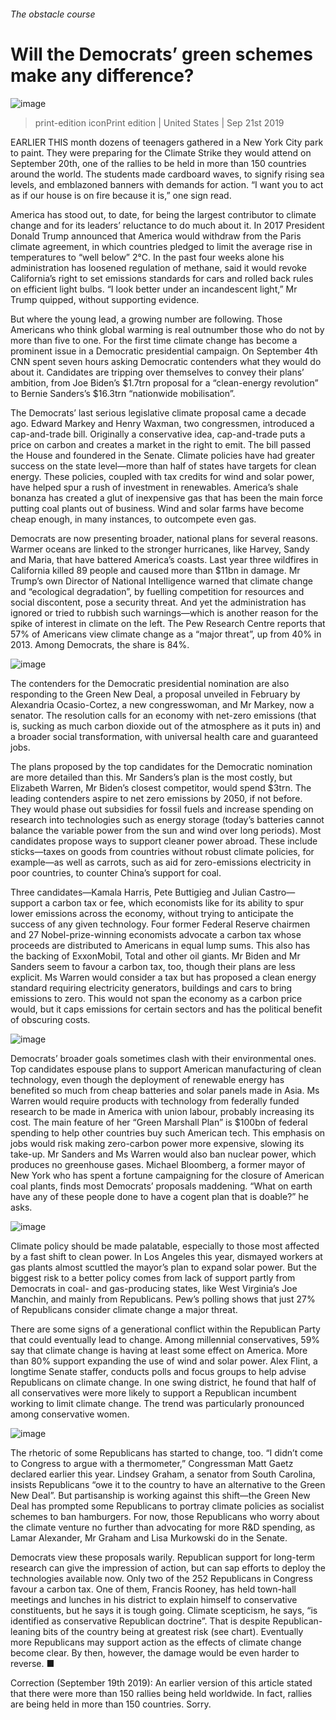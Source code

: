 ###### The obstacle course
# Will the Democrats’ green schemes make any difference? 
![image](images/20190921_USD001_0.jpg) 
> print-edition iconPrint edition | United States | Sep 21st 2019 
EARLIER THIS month dozens of teenagers gathered in a New York City park to paint. They were preparing for the Climate Strike they would attend on September 20th, one of the rallies to be held in more than 150 countries around the world. The students made cardboard waves, to signify rising sea levels, and emblazoned banners with demands for action. “I want you to act as if our house is on fire because it is,” one sign read. 
America has stood out, to date, for being the largest contributor to climate change and for its leaders’ reluctance to do much about it. In 2017 President Donald Trump announced that America would withdraw from the Paris climate agreement, in which countries pledged to limit the average rise in temperatures to “well below” 2°C. In the past four weeks alone his administration has loosened regulation of methane, said it would revoke California’s right to set emissions standards for cars and rolled back rules on efficient light bulbs. “I look better under an incandescent light,” Mr Trump quipped, without supporting evidence. 
But where the young lead, a growing number are following. Those Americans who think global warming is real outnumber those who do not by more than five to one. For the first time climate change has become a prominent issue in a Democratic presidential campaign. On September 4th CNN spent seven hours asking Democratic contenders what they would do about it. Candidates are tripping over themselves to convey their plans’ ambition, from Joe Biden’s $1.7trn proposal for a “clean-energy revolution” to Bernie Sanders’s $16.3trn “nationwide mobilisation”. 
The Democrats’ last serious legislative climate proposal came a decade ago. Edward Markey and Henry Waxman, two congressmen, introduced a cap-and-trade bill. Originally a conservative idea, cap-and-trade puts a price on carbon and creates a market in the right to emit. The bill passed the House and foundered in the Senate. Climate policies have had greater success on the state level—more than half of states have targets for clean energy. These policies, coupled with tax credits for wind and solar power, have helped spur a rush of investment in renewables. America’s shale bonanza has created a glut of inexpensive gas that has been the main force putting coal plants out of business. Wind and solar farms have become cheap enough, in many instances, to outcompete even gas. 
Democrats are now presenting broader, national plans for several reasons. Warmer oceans are linked to the stronger hurricanes, like Harvey, Sandy and Maria, that have battered America’s coasts. Last year three wildfires in California killed 89 people and caused more than $11bn in damage. Mr Trump’s own Director of National Intelligence warned that climate change and “ecological degradation”, by fuelling competition for resources and social discontent, pose a security threat. And yet the administration has ignored or tried to rubbish such warnings—which is another reason for the spike of interest in climate on the left. The Pew Research Centre reports that 57% of Americans view climate change as a “major threat”, up from 40% in 2013. Among Democrats, the share is 84%.  
![image](images/20190921_usc739.png) 
The contenders for the Democratic presidential nomination are also responding to the Green New Deal, a proposal unveiled in February by Alexandria Ocasio-Cortez, a new congresswoman, and Mr Markey, now a senator. The resolution calls for an economy with net-zero emissions (that is, sucking as much carbon dioxide out of the atmosphere as it puts in) and a broader social transformation, with universal health care and guaranteed jobs. 
The plans proposed by the top candidates for the Democratic nomination are more detailed than this. Mr Sanders’s plan is the most costly, but Elizabeth Warren, Mr Biden’s closest competitor, would spend $3trn. The leading contenders aspire to net zero emissions by 2050, if not before. They would phase out subsidies for fossil fuels and increase spending on research into technologies such as energy storage (today’s batteries cannot balance the variable power from the sun and wind over long periods). Most candidates propose ways to support cleaner power abroad. These include sticks—taxes on goods from countries without robust climate policies, for example—as well as carrots, such as aid for zero-emissions electricity in poor countries, to counter China’s support for coal.  
Three candidates—Kamala Harris, Pete Buttigieg and Julian Castro—support a carbon tax or fee, which economists like for its ability to spur lower emissions across the economy, without trying to anticipate the success of any given technology. Four former Federal Reserve chairmen and 27 Nobel-prize-winning economists advocate a carbon tax whose proceeds are distributed to Americans in equal lump sums. This also has the backing of ExxonMobil, Total and other oil giants. Mr Biden and Mr Sanders seem to favour a carbon tax, too, though their plans are less explicit. Ms Warren would consider a tax but has proposed a clean energy standard requiring electricity generators, buildings and cars to bring emissions to zero. This would not span the economy as a carbon price would, but it caps emissions for certain sectors and has the political benefit of obscuring costs.  
![image](images/20190921_USD002_0.jpg) 
Democrats’ broader goals sometimes clash with their environmental ones. Top candidates espouse plans to support American manufacturing of clean technology, even though the deployment of renewable energy has benefited so much from cheap batteries and solar panels made in Asia. Ms Warren would require products with technology from federally funded research to be made in America with union labour, probably increasing its cost. The main feature of her “Green Marshall Plan” is $100bn of federal spending to help other countries buy such American tech. This emphasis on jobs would risk making zero-carbon power more expensive, slowing its take-up. Mr Sanders and Ms Warren would also ban nuclear power, which produces no greenhouse gases. Michael Bloomberg, a former mayor of New York who has spent a fortune campaigning for the closure of American coal plants, finds most Democrats’ proposals maddening. “What on earth have any of these people done to have a cogent plan that is doable?” he asks. 
![image](images/20190921_usc749.png) 
Climate policy should be made palatable, especially to those most affected by a fast shift to clean power. In Los Angeles this year, dismayed workers at gas plants almost scuttled the mayor’s plan to expand solar power. But the biggest risk to a better policy comes from lack of support partly from Democrats in coal- and gas-producing states, like West Virginia’s Joe Manchin, and mainly from Republicans. Pew’s polling shows that just 27% of Republicans consider climate change a major threat. 
There are some signs of a generational conflict within the Republican Party that could eventually lead to change. Among millennial conservatives, 59% say that climate change is having at least some effect on America. More than 80% support expanding the use of wind and solar power. Alex Flint, a longtime Senate staffer, conducts polls and focus groups to help advise Republicans on climate change. In one swing district, he found that half of all conservatives were more likely to support a Republican incumbent working to limit climate change. The trend was particularly pronounced among conservative women.  
![image](images/20190921_USC111.png) 
The rhetoric of some Republicans has started to change, too. “I didn’t come to Congress to argue with a thermometer,” Congressman Matt Gaetz declared earlier this year. Lindsey Graham, a senator from South Carolina, insists Republicans “owe it to the country to have an alternative to the Green New Deal”. But partisanship is working against this shift—the Green New Deal has prompted some Republicans to portray climate policies as socialist schemes to ban hamburgers. For now, those Republicans who worry about the climate venture no further than advocating for more R&D spending, as Lamar Alexander, Mr Graham and Lisa Murkowski do in the Senate. 
Democrats view these proposals warily. Republican support for long-term research can give the impression of action, but can sap efforts to deploy the technologies available now. Only two of the 252 Republicans in Congress favour a carbon tax. One of them, Francis Rooney, has held town-hall meetings and lunches in his district to explain himself to conservative constituents, but he says it is tough going. Climate scepticism, he says, “is identified as conservative Republican doctrine”. That is despite Republican-leaning bits of the country being at greatest risk (see chart). Eventually more Republicans may support action as the effects of climate change become clear. By then, however, the damage would be even harder to reverse. ■ 
Correction (September 19th 2019): An earlier version of this article stated that there were more than 150 rallies being held worldwide. In fact, rallies are being held in more than 150 countries. Sorry. 
